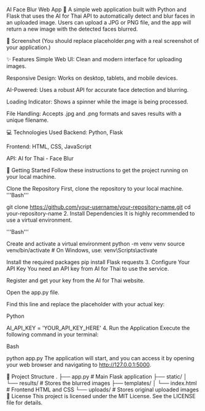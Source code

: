 AI Face Blur Web App 🤖 A simple web application built with Python and Flask that uses the AI for Thai API to automatically detect and blur faces in an uploaded image. Users can upload a JPG or PNG file, and the app will return a new image with the detected faces blurred.

📸 Screenshot (You should replace placeholder.png with a real screenshot of your application.)

✨ Features Simple Web UI: Clean and modern interface for uploading images.

Responsive Design: Works on desktop, tablets, and mobile devices.

AI-Powered: Uses a robust API for accurate face detection and blurring.

Loading Indicator: Shows a spinner while the image is being processed.

File Handling: Accepts .jpg and .png formats and saves results with a unique filename.

💻 Technologies Used Backend: Python, Flask

Frontend: HTML, CSS, JavaScript

API: AI for Thai - Face Blur

🚀 Getting Started Follow these instructions to get the project running on your local machine.

Clone the Repository First, clone the repository to your local machine.
'''Bash'''

git clone https://github.com/your-username/your-repository-name.git cd your-repository-name 2. Install Dependencies It is highly recommended to use a virtual environment.

'''Bash'''

Create and activate a virtual environment
python -m venv venv source venv/bin/activate # On Windows, use: venv\Scripts\activate

Install the required packages
pip install Flask requests 3. Configure Your API Key You need an API key from AI for Thai to use the service.

Register and get your key from the AI for Thai website.

Open the app.py file.

Find this line and replace the placeholder with your actual key:

Python

AI_API_KEY = 'YOUR_API_KEY_HERE' 4. Run the Application Execute the following command in your terminal:

Bash

python app.py The application will start, and you can access it by opening your web browser and navigating to http://127.0.0.1:5000.

📂 Project Structure . ├── app.py # Main Flask application ├── static/ │ └── results/ # Stores the blurred images ├── templates/ │ └── index.html # Frontend HTML and CSS └── uploads/ # Stores original uploaded images 📄 License This project is licensed under the MIT License. See the LICENSE file for details.